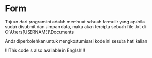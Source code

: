 # Form

Tujuan dari program ini adalah membuat sebuah formulir yang apabila sudah disubmit dan simpan data, maka akan tercipta sebuah file .txt di C:\Users\[USERNAME]\Documents

Anda diperbolehkan untuk mengkostumisasi kode ini sesuka hati kalian

!!!This code is also available in English!!!
